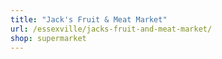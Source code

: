 ```yaml
---
title: "Jack's Fruit & Meat Market"
url: /essexville/jacks-fruit-and-meat-market/
shop: supermarket
---
```

